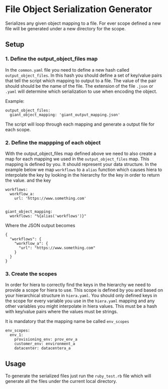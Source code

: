 # File Object Serialization Generator

Serializes any given object mapping to a file.  For ever scope defined a new
file will be generated under a new directory for the scope.


## Setup

### 1. Define the output_object_files map
In the `common.yaml` file you need to define a new hash
called `output_object_files`.  In this hash you should define
a set of key/value pairs that tell the script which mapping to output
to a file.  The value of the pair should should be the name of the file.
The extension of the file `.json` or `.yaml` will determine which serialization
to use when encoding the object.

Example:

```
output_object_files:
  giant_object_mapping: 'giant_output_mapping.json'
```

The script will loop through each mapping and generate a output file for each
scope.

### 2. Define the mappping of each object
With the output_object_files map defined above we need to also create
a map for each mapping we used in the `output_object_files` map.  This mapping
is defined by you.  It should represent your data structure.  In the example below
we map `workflows` to a `alias` function which causes hiera to interpolate the key
by looking in the hierarchy for the key in order to return the value.
and  the key

```
workflows:
  workflow_a:
    url: 'https://www.something.com'


giant_object_mapping:
  workflows: "%{alias('workflows')}"
```

Where the JSON output becomes

```
{
  "workflows": {
    "workflow_a": {
      "url": "https://www.something.com"
    }
  }
}
```

### 3. Create the scopes
In order for hiera to correctly find the keys in the hierarchy we need to provide
a scope for hiera to use.  This scope is defined by you and based on your hierarchical
structure in `hiera.yaml`.  You should only defined keys in the scope for every
variable you use in the `hiera.yaml` mapping and any other variables you might
interpolate in hiera values.  This must be a hash with key/value pairs where the values
must be strings.

It is mandatory that the mapping name be called `env_scopes`

```
env_scopes:
  env_1:
    provisioning_env: prov_env_a
    customer_env: environment_a
    datacenter: datacentera_a
```


## Usage
To generate the serialized files just run the `ruby_test.rb` file which will generate
all the files under the current local directory.

